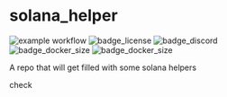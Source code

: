 # solana_helper

![example workflow](https://github.com/DerZwergGimli/solana_helper/actions/workflows/rust.yml/badge.svg)
![badge_license](https://img.shields.io/github/license/derzwerggimli/sol_status_bot.svg)
![badge_discord](https://badgen.net/badge/icon/discord?icon=discord&label)
![badge_docker_size](https://badgen.net/docker/pulls/derzwerggimli/sol_status_bot)
![badge_docker_size](https://badgen.net/docker/size/derzwerggimli/sol_status_bot)

A repo that will get filled with some solana helpers

check
